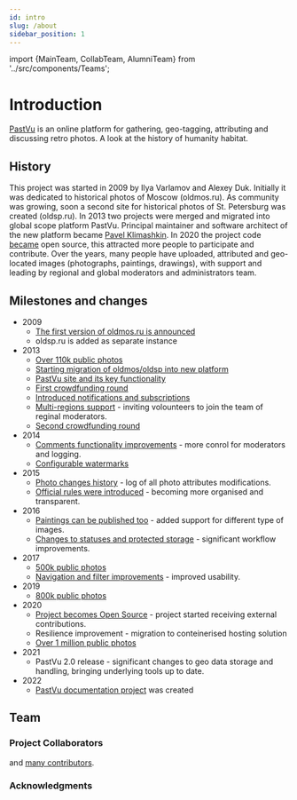 ```yaml
---
id: intro
slug: /about
sidebar_position: 1
---
```


import {MainTeam, CollabTeam, AlumniTeam} from '../src/components/Teams';

# Introduction

[PastVu](https://pastvu.com/) is an online platform for gathering, geo-tagging, attributing and discussing retro photos. A look at the history of humanity habitat.

## History

This project was started in 2009 by Ilya Varlamov and Alexey Duk. Initially it
was dedicated to historical photos of Moscow (oldmos.ru). As community was
growing, soon a second site for historical photos of St. Petersburg was
created (oldsp.ru). In 2013 two projects were merged and migrated into global
scope platform PastVu. Principal maintainer and software architect of the new
platform became [Pavel Klimashkin](https://github.com/klimashkin). In 2020 the
project code [became](https://pastvu.com/news/149) open source, this attracted more
people to participate and contribute. Over the years, many people have
uploaded, attributed and geo-located images (photographs, paintings,
drawings), with support and leading by regional and global moderators and
administrators team.

## Milestones and changes

* 2009
  * [The first version of oldmos.ru is announced](https://pastvu.com/news/2)
  * oldsp.ru is added as separate instance
* 2013
  * [Over 110k public photos](https://pastvu.com/news/77)
  * [Starting migration of oldmos/oldsp into new platform](https://pastvu.com/news/77)
  * [PastVu site and its key functionality](https://pastvu.com/news/82)
  * [First crowdfunding round](https://pastvu.com/news/86)
  * [Introduced notifications and subscriptions](https://pastvu.com/news/89)
  * [Multi-regions support](https://pastvu.com/news/97) - inviting volounteers to join the team of reginal moderators.
  * [Second crowdfunding round](https://pastvu.com/news/105)
* 2014
  * [Comments functionality improvements](https://pastvu.com/news/110) - more conrol for moderators and logging.
  * [Configurable watermarks](https://pastvu.com/news/120)
* 2015
  * [Photo changes history](https://pastvu.com/news/123) - log of all photo attributes modifications.
  * [Official rules were introduced](https://pastvu.com/news/130) - becoming more organised and transparent.
* 2016
  * [Paintings can be published too](https://pastvu.com/news/132) - added support for different type of images.
  * [Changes to statuses and protected storage](https://pastvu.com/news/133) - significant workflow improvements.
* 2017
  * [500k public photos](https://pastvu.com/news/135)
  * [Navigation and filter improvements](https://pastvu.com/news/134) - improved usability.
* 2019
  * [800k public photos](https://pastvu.com/news/135)
* 2020
  * [Project becomes Open Source](https://pastvu.com/news/149) - project started receiving external contributions.
  * Resilience improvement - migration to conteinerised hosting solution
  * [Over 1 million public photos](https://pastvu.com/news/153)
* 2021
  * PastVu 2.0 release - significant changes to geo data storage and handling, bringing underlying tools up to date.
* 2022
  * [PastVu documentation project](https://docs.pastvu.com/en/) was created

## Team

<MainTeam></MainTeam>

### Project Collaborators

<CollabTeam></CollabTeam>

and [many contributors](https://github.com/PastVu/pastvu/graphs/contributors).

### Acknowledgments

<AlumniTeam></AlumniTeam>
